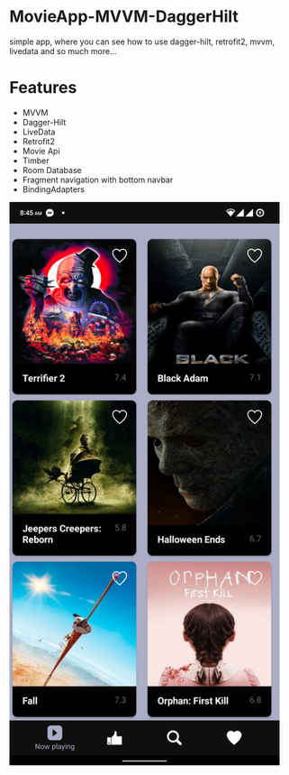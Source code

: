# MovieApp-MVVM-DaggerHilt
simple app, where you can see how to use dagger-hilt, retrofit2, mvvm, livedata and so much more...

# Features
- MVVM
- Dagger-Hilt
- LiveData
- Retrofit2
- Movie Api
- Timber
- Room Database
- Fragment navigation with bottom navbar
- BindingAdapters

<img src="https://github.com/MuhammadNasser/MovieApp-MVVM-DaggerHilt/raw/master/screens/Screenshot_20221029-084541_MovieApp.png" width="480">
